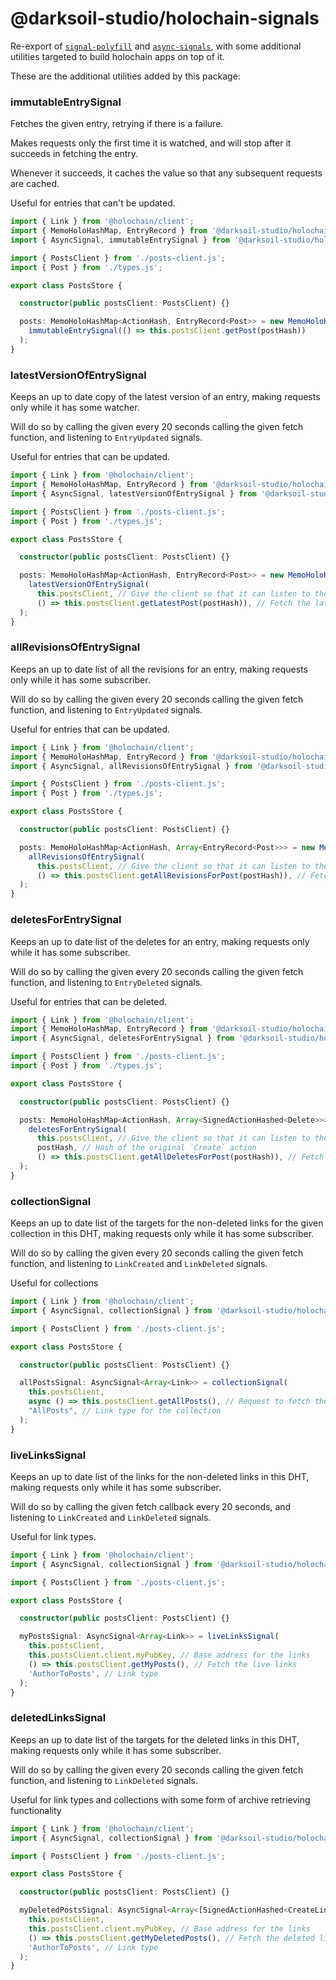 # @darksoil-studio/holochain-signals

Re-export of [`signal-polyfill`](https://www.npmjs.com/package/signal-polyfill) and [`async-signals`](https://www.npmjs.com/package/async-signals), with some additional utilities targeted to build holochain apps on top of it.

These are the additional utilities added by this package:

### immutableEntrySignal

Fetches the given entry, retrying if there is a failure.

Makes requests only the first time it is watched, and will stop after it succeeds in fetching the entry.

Whenever it succeeds, it caches the value so that any subsequent requests are cached.

Useful for entries that can't be updated.

```ts
import { Link } from '@holochain/client';
import { MemoHoloHashMap, EntryRecord } from '@darksoil-studio/holochain-utils';
import { AsyncSignal, immutableEntrySignal } from '@darksoil-studio/holochain-signals';

import { PostsClient } from './posts-client.js';
import { Post } from './types.js';

export class PostsStore {

  constructor(public postsClient: PostsClient) {}

  posts: MemoHoloHashMap<ActionHash, EntryRecord<Post>> = new MemoHoloHashMap((postHash: ActionHash) => 
    immutableEntrySignal(() => this.postsClient.getPost(postHash))
  );
}
```

### latestVersionOfEntrySignal

Keeps an up to date copy of the latest version of an entry, making requests only while it has some watcher.

Will do so by calling the given every 20 seconds calling the given fetch function, and listening to `EntryUpdated` signals.

Useful for entries that can be updated.

```ts
import { Link } from '@holochain/client';
import { MemoHoloHashMap, EntryRecord } from '@darksoil-studio/holochain-utils';
import { AsyncSignal, latestVersionOfEntrySignal } from '@darksoil-studio/holochain-signals';

import { PostsClient } from './posts-client.js';
import { Post } from './types.js';

export class PostsStore {

  constructor(public postsClient: PostsClient) {}

  posts: MemoHoloHashMap<ActionHash, EntryRecord<Post>> = new MemoHoloHashMap((postHash: ActionHash) => 
    latestVersionOfEntrySignal(
      this.postsClient, // Give the client so that it can listen to the `EntryUpdated` signal
      () => this.postsClient.getLatestPost(postHash)), // Fetch the latest version of the post
  );
}
```

### allRevisionsOfEntrySignal

Keeps an up to date list of all the revisions for an entry, making requests only while it has some subscriber.

Will do so by calling the given every 20 seconds calling the given fetch function, and listening to `EntryUpdated` signals.

Useful for entries that can be updated.

```ts
import { Link } from '@holochain/client';
import { MemoHoloHashMap, EntryRecord } from '@darksoil-studio/holochain-utils';
import { AsyncSignal, allRevisionsOfEntrySignal } from '@darksoil-studio/holochain-signals';

import { PostsClient } from './posts-client.js';
import { Post } from './types.js';

export class PostsStore {

  constructor(public postsClient: PostsClient) {}

  posts: MemoHoloHashMap<ActionHash, Array<EntryRecord<Post>>> = new MemoHoloHashMap((postHash: ActionHash) => 
    allRevisionsOfEntrySignal(
      this.postsClient, // Give the client so that it can listen to the `EntryUpdated` signal
      () => this.postsClient.getAllRevisionsForPost(postHash)), // Fetch all the revisions for the post
  );
}
```

### deletesForEntrySignal

Keeps an up to date list of the deletes for an entry, making requests only while it has some subscriber.

Will do so by calling the given every 20 seconds calling the given fetch function, and listening to `EntryDeleted` signals.

Useful for entries that can be deleted.

```ts
import { Link } from '@holochain/client';
import { MemoHoloHashMap, EntryRecord } from '@darksoil-studio/holochain-utils';
import { AsyncSignal, deletesForEntrySignal } from '@darksoil-studio/holochain-signals';

import { PostsClient } from './posts-client.js';
import { Post } from './types.js';

export class PostsStore {

  constructor(public postsClient: PostsClient) {}

  posts: MemoHoloHashMap<ActionHash, Array<SignedActionHashed<Delete>>> = new MemoHoloHashMap((postHash: ActionHash) => 
    deletesForEntrySignal(
      this.postsClient, // Give the client so that it can listen to the `EntryDeleted` signal
      postHash, // Hash of the original `Create` action
      () => this.postsClient.getAllDeletesForPost(postHash)), // Fetch all the delete actions for the post
  );
}
```


### collectionSignal

Keeps an up to date list of the targets for the non-deleted links for the given collection in this DHT, making requests only while it has some subscriber.

Will do so by calling the given every 20 seconds calling the given fetch function, and listening to `LinkCreated` and `LinkDeleted` signals.

Useful for collections

```ts
import { Link } from '@holochain/client';
import { AsyncSignal, collectionSignal } from '@darksoil-studio/holochain-signals';

import { PostsClient } from './posts-client.js';

export class PostsStore {

  constructor(public postsClient: PostsClient) {}

  allPostsSignal: AsyncSignal<Array<Link>> = collectionSignal(
    this.postsClient,
    async () => this.postsClient.getAllPosts(), // Request to fetch the initial list of posts
    "AllPosts", // Link type for the collection
  );
}
```

### liveLinksSignal

Keeps an up to date list of the links for the non-deleted links in this DHT, making requests only while it has some subscriber.

Will do so by calling the given fetch callback every 20 seconds, and listening to `LinkCreated` and `LinkDeleted` signals.

Useful for link types.

```ts
import { Link } from '@holochain/client';
import { AsyncSignal, collectionSignal } from '@darksoil-studio/holochain-signals';

import { PostsClient } from './posts-client.js';

export class PostsStore {

  constructor(public postsClient: PostsClient) {}

  myPostsSignal: AsyncSignal<Array<Link>> = liveLinksSignal(
    this.postsClient,
    this.postsClient.client.myPubKey, // Base address for the links
    () => this.postsClient.getMyPosts(), // Fetch the live links
    'AuthorToPosts', // Link type
  );
}
```

### deletedLinksSignal

Keeps an up to date list of the targets for the deleted links in this DHT, making requests only while it has some subscriber.

Will do so by calling the given every 20 seconds calling the given fetch function, and listening to `LinkDeleted` signals.

Useful for link types and collections with some form of archive retrieving functionality

```ts
import { Link } from '@holochain/client';
import { AsyncSignal, collectionSignal } from '@darksoil-studio/holochain-signals';

import { PostsClient } from './posts-client.js';

export class PostsStore {

  constructor(public postsClient: PostsClient) {}

  myDeletedPostsSignal: AsyncSignal<Array<[SignedActionHashed<CreateLink>, Array<SignedActionHashed<DeleteLink>>]>> = deletedLinksSignal(
    this.postsClient,
    this.postsClient.client.myPubKey, // Base address for the links
    () => this.postsClient.getMyDeletedPosts(), // Fetch the deleted links 
    'AuthorToPosts', // Link type
  );
}
```
